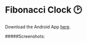 # Fibonacci Clock :clock2:

Download the Android App [here](https://github.com/shubhamk008/FibonacciClock/raw/master/app/Fibonacci%20Clock.apk).

#####Screenshots:
![]()
